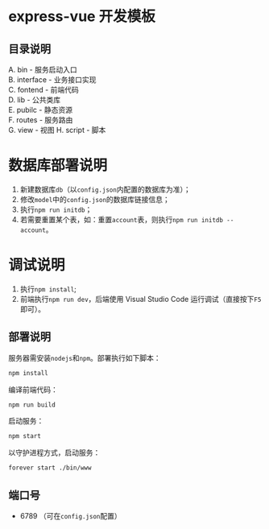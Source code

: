 # express-vue 开发模板

## 目录说明
A. bin - 服务启动入口  
B. interface - 业务接口实现   
C. fontend - 前端代码  
D. lib - 公共类库  
E. pubilc - 静态资源  
F. routes - 服务路由  
G. view - 视图 
H. script - 脚本  

# 数据库部署说明
1. 新建数据库`db`（以`config.json`内配置的数据库为准）；  
2. 修改`model`中的`config.json`的数据库链接信息；  
3. 执行`npm run initdb`；
4. 若需要重置某个表，如：重置`account`表，则执行`npm run initdb -- account`。

# 调试说明
1. 执行`npm install`;
2. 前端执行`npm run dev`，后端使用 Visual Studio Code 运行调试（直接按下`F5`即可）。

## 部署说明
服务器需安装`nodejs`和`npm`。部署执行如下脚本：
```bash
npm install
```

编译前端代码：  
```bash
npm run build
```

启动服务：
```bash
npm start
```

以守护进程方式，启动服务：
```bash
forever start ./bin/www
```

## 端口号
- 6789 （可在`config.json`配置）
